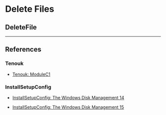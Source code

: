 # Delete Files

## DeleteFile

---
## References

### Tenouk

- [Tenouk: ModuleC1](https://www.tenouk.com/ModuleC1.html)

### InstallSetupConfig

- [InstallSetupConfig: The Windows Disk Management 14](https://www.installsetupconfig.com/win32programming/windowsdiskapis2_13.html)

- [InstallSetupConfig: The Windows Disk Management 15](https://www.installsetupconfig.com/win32programming/windowsdiskapis2_14.html)